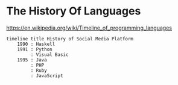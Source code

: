 # The History Of Languages

https://en.wikipedia.org/wiki/Timeline_of_programming_languages

```mermaid
timeline title History of Social Media Platform 
	1990 : Haskell
	1991 : Python
		 : Visual Basic
	1995 : Java
		 : PHP
		 : Ruby
		 : JavaScript
```
